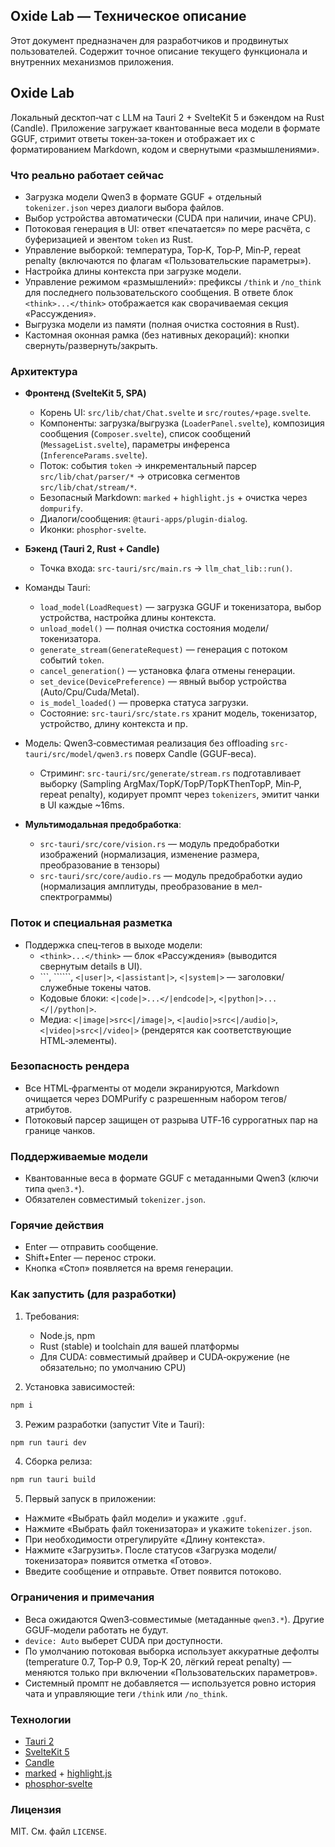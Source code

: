 ## Oxide Lab — Техническое описание

Этот документ предназначен для разработчиков и продвинутых пользователей. Содержит точное описание текущего функционала и внутренних механизмов приложения.

## Oxide Lab

Локальный десктоп‑чат с LLM на Tauri 2 + SvelteKit 5 и бэкендом на Rust (Candle). Приложение загружает квантованные веса модели в формате GGUF, стримит ответы токен‑за‑токен и отображает их с форматированием Markdown, кодом и свернутыми «размышлениями».

### Что реально работает сейчас

- Загрузка модели Qwen3 в формате GGUF + отдельный `tokenizer.json` через диалоги выбора файлов.
- Выбор устройства автоматически (CUDA при наличии, иначе CPU).
- Потоковая генерация в UI: ответ «печатается» по мере расчёта, с буферизацией и эвентом `token` из Rust.
- Управление выборкой: температура, Top‑K, Top‑P, Min‑P, repeat penalty (включаются по флагам «Пользовательские параметры»).
- Настройка длины контекста при загрузке модели.
- Управление режимом «размышлений»: префиксы `/think` и `/no_think` для последнего пользовательского сообщения. В ответе блок `<think>...</think>` отображается как сворачиваемая секция «Рассуждения».
- Выгрузка модели из памяти (полная очистка состояния в Rust).
- Кастомная оконная рамка (без нативных декораций): кнопки свернуть/развернуть/закрыть.

### Архитектура

- **Фронтенд (SvelteKit 5, SPA)**
  - Корень UI: `src/lib/chat/Chat.svelte` и `src/routes/+page.svelte`.
  - Компоненты: загрузка/выгрузка (`LoaderPanel.svelte`), композиция сообщения (`Composer.svelte`), список сообщений (`MessageList.svelte`), параметры инференса (`InferenceParams.svelte`).
  - Поток: события `token` → инкрементальный парсер `src/lib/chat/parser/*` → отрисовка сегментов `src/lib/chat/stream/*`.
  - Безопасный Markdown: `marked` + `highlight.js` + очистка через `dompurify`.
  - Диалоги/сообщения: `@tauri-apps/plugin-dialog`.
  - Иконки: `phosphor-svelte`.

- **Бэкенд (Tauri 2, Rust + Candle)**
  - Точка входа: `src-tauri/src/main.rs` → `llm_chat_lib::run()`.
- Команды Tauri:
  - `load_model(LoadRequest)` — загрузка GGUF и токенизатора, выбор устройства, настройка длины контекста.
  - `unload_model()` — полная очистка состояния модели/токенизатора.
  - `generate_stream(GenerateRequest)` — генерация с потоком событий `token`.
  - `cancel_generation()` — установка флага отмены генерации.
  - `set_device(DevicePreference)` — явный выбор устройства (Auto/Cpu/Cuda/Metal).
  - `is_model_loaded()` — проверка статуса загрузки.
  - Состояние: `src-tauri/src/state.rs` хранит модель, токенизатор, устройство, длину контекста и пр.
- Модель: Qwen3‑совместимая реализация без offloading `src-tauri/src/model/qwen3.rs` поверх Candle (GGUF‑веса).
  - Стриминг: `src-tauri/src/generate/stream.rs` подготавливает выборку (Sampling ArgMax/TopK/TopP/TopKThenTopP, Min‑P, repeat penalty), кодирует промпт через `tokenizers`, эмитит чанки в UI каждые ~16ms.
- **Мультимодальная предобработка**: 
  - `src-tauri/src/core/vision.rs` — модуль предобработки изображений (нормализация, изменение размера, преобразование в тензоры)
  - `src-tauri/src/core/audio.rs` — модуль предобработки аудио (нормализация амплитуды, преобразование в мел-спектрограммы)

### Поток и специальная разметка

- Поддержка спец‑тегов в выходе модели:
  - `<think>...</think>` — блок «Рассуждения» (выводится свернутым details в UI).
  - ```, ``````, `<|user|>`, `<|assistant|>`, `<|system|>` — заголовки/служебные токены чатов.
  - Кодовые блоки: `<|code|>...</|endcode|>`, `<|python|>...</|/python|>`.
  - Медиа: `<|image|>src<|/image|>`, `<|audio|>src<|/audio|>`, `<|video|>src<|/video|>` (рендерятся как соответствующие HTML‑элементы).

### Безопасность рендера

- Все HTML‑фрагменты от модели экранируются, Markdown очищается через DOMPurify с разрешенным набором тегов/атрибутов.
- Потоковый парсер защищен от разрыва UTF‑16 суррогатных пар на границе чанков.

### Поддерживаемые модели

- Квантованные веса в формате GGUF с метаданными Qwen3 (ключи типа `qwen3.*`).
- Обязателен совместимый `tokenizer.json`.

### Горячие действия

- Enter — отправить сообщение.
- Shift+Enter — перенос строки.
- Кнопка «Стоп» появляется на время генерации.

### Как запустить (для разработки)

1. Требования:
   - Node.js, npm
   - Rust (stable) и toolchain для вашей платформы
   - Для CUDA: совместимый драйвер и CUDA‑окружение (не обязательно; по умолчанию CPU)

2. Установка зависимостей:

```bash
npm i
```

3. Режим разработки (запустит Vite и Tauri):

```bash
npm run tauri dev
```

4. Сборка релиза:

```bash
npm run tauri build
```

5. Первый запуск в приложении:

- Нажмите «Выбрать файл модели» и укажите `.gguf`.
- Нажмите «Выбрать файл токенизатора» и укажите `tokenizer.json`.
- При необходимости отрегулируйте «Длину контекста».
- Нажмите «Загрузить». После статусов «Загрузка модели/токенизатора» появится отметка «Готово».
- Введите сообщение и отправьте. Ответ появится потоково.

### Ограничения и примечания

- Веса ожидаются Qwen3‑совместимые (метаданные `qwen3.*`). Другие GGUF‑модели работать не будут.
- `device: Auto` выберет CUDA при доступности.
- По умолчанию потоковая выборка использует аккуратные дефолты (temperature 0.7, Top‑P 0.9, Top‑K 20, лёгкий repeat penalty) — меняются только при включении «Пользовательских параметров».
- Системный промпт не добавляется — используется ровно история чата и управляющие теги `/think` или `/no_think`.

### Технологии

- [Tauri 2](https://v2.tauri.app)
- [SvelteKit 5](https://kit.svelte.dev)
- [Candle](https://github.com/huggingface/candle)
- [marked](https://marked.js.org) + [highlight.js](https://highlightjs.org)
- [phosphor‑svelte](https://phosphoricons.com)

### Лицензия

MIT. См. файл `LICENSE`.
